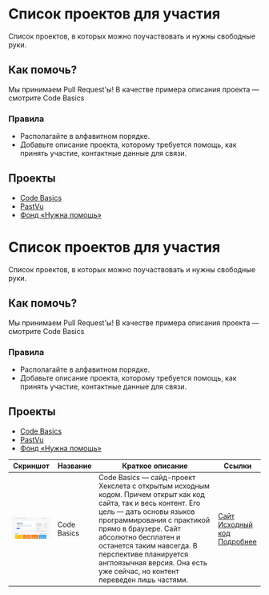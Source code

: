 # Список проектов для участия

Список проектов, в которых можно поучаствовать и нужны свободные руки.

## Как помочь?

Мы принимаем Pull Request'ы! В качестве примера описания проекта — смотрите Code Basics

### Правила

* Располагайте в алфавитном порядке.
* Добавьте описание проекта, которому требуется помощь, как принять участие, контактные данные для связи.

## Проекты

* [Code Basics](./projects/code-basics/README.md)
* [PastVu](./projects/pastvu/README.md)
* [Фонд «Нужна помощь»](./projects/nuzhnapomosh/README.md)

# Список проектов для участия

Список проектов, в которых можно поучаствовать и нужны свободные руки.

## Как помочь?

Мы принимаем Pull Request'ы! В качестве примера описания проекта — смотрите Code Basics

### Правила

* Располагайте в алфавитном порядке.
* Добавьте описание проекта, которому требуется помощь, как принять участие, контактные данные для связи.

## Проекты

* [Code Basics](./projects/code-basics/README.md)
* [PastVu](./projects/pastvu/README.md)
* [Фонд «Нужна помощь»](./projects/nuzhnapomosh/README.md)

|Скриншот|Название| Краткое описание|Ссылки|
|------|------|-------|---------|
|<img width="200px" src="./projects/code-basics/assets/codebasics.jpg">|Code Basics| Code Basics — сайд-проект Хекслета с открытым исходным кодом. Причем открыт как код сайта, так и весь контент. Его цель — дать основы языков программирования с практикой прямо в браузере. Сайт абсолютно бесплатен и останется таким навсегда. В перспективе планируется англоязычная версия. Она есть уже сейчас, но контент переведен лишь частями.| [Сайт](https://code-basics.com/) <br> [Исходный код](https://github.com/hexlet-basics) </br> [Подробнее](./projects/code-basics/README.md)|

